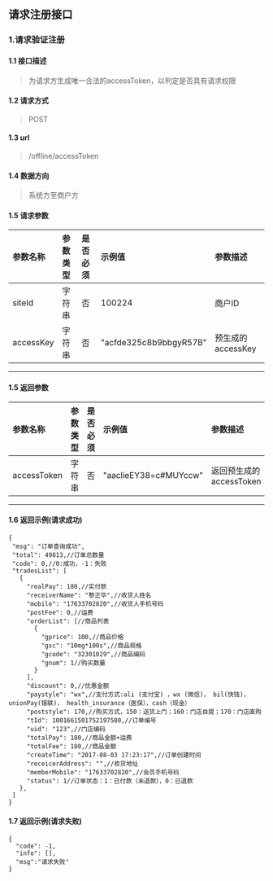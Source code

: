 ## 请求注册接口
### 1.请求验证注册
#### 1.1 接口描述
> 为请求方生成唯一合法的accessToken，以判定是否具有请求权限
#### 1.2 请求方式
> POST
#### 1.3 url
> /offline/accessToken
#### 1.4 数据方向
> 系统方至商户方
#### 1.5 请求参数
| 参数名称 | 参数类型 | 是否必须 | 示例值 | 参数描述  |
| :---         |     :---      |     :--- | :--- | :--- |
| siteId   | 字符串     | 否    | 100224    | 商户ID |
| accessKey   | 字符串     | 否    | "acfde325c8b9bbgyR57B"    | 预生成的accessKey |
--------------------- 
#### 1.5 返回参数
| 参数名称 | 参数类型 | 是否必须 | 示例值 | 参数描述  |
| :---         |     :---      |     :--- | :--- | :--- |
| accessToken   | 字符串     | 否    | "aaclieEY38=c#MUYccw"    | 返回预生成的accessToken |
--------------------- 
#### 1.6 返回示例(请求成功)
 ``` 
{
  "msg": "订单查询成功",
  "total": 49813,//订单总数量
  "code": 0,//0:成功，-1：失败
  "tradesList": [
    {
      "realPay": 180,//实付款
      "receiverName": "黎正华",//收货人姓名
      "mobile": "17633702820",//收货人手机号码
      "postFee": 0,//运费
      "orderList": [//商品列表
        {
          "gprice": 100,//商品价格
          "gsc": "10mg*100s",//商品规格
          "gcode": "32301029",//商品编码
          "gnum": 1//购买数量
        }
      ],
      "discount": 0,//优惠金额
      "paystyle": "wx",//支付方式:ali (支付宝) ，wx (微信)， bil(快钱)， unionPay(银联)， health_insurance（医保），cash（现金）
      "poststyle": 170,//购买方式，150：送货上门；160：门店自提；170：门店直购
      "tId": 1001661501752197580,//订单编号
      "uid": "123",//门店编码
      "totalPay": 180,//商品金额+运费
      "totalFee": 180,//商品金额
      "createTime": "2017-08-03 17:23:17",//订单创建时间
      "receicerAddress": "",//收货地址
      "memberMobile": "17633702820",//会员手机号码
      "status": 1//订单状态：1：已付款（未退款），0：已退款
    },
  ]
}
```
#### 1.7 返回示例(请求失败)
```
{
  "code": -1,
  "info": [],
  "msg":"请求失败"
}
```
